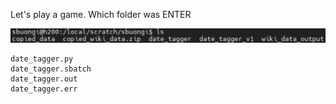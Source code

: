 Let's play a game. 
Which folder was ENTER

![Descriptive alt text](https://raw.githubusercontent.com/EmoryHPC/practical-data-science/main/file-naming/images/file_names.jpg)



```
date_tagger.py
date_tagger.sbatch
date_tagger.out
date_tagger.err
```
